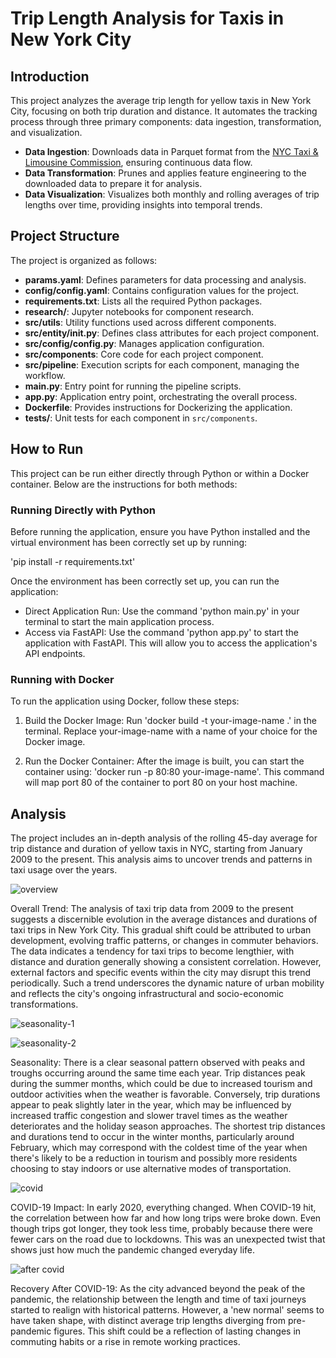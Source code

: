 # Trip Length Analysis for Taxis in New York City

## Introduction

This project analyzes the average trip length for yellow taxis in New York City, focusing on both trip duration and distance. It automates the tracking process through three primary components: data ingestion, transformation, and visualization.

- **Data Ingestion**: Downloads data in Parquet format from the [NYC Taxi & Limousine Commission](https://www1.nyc.gov/site/tlc/about/tlc-trip-record-data.page), ensuring continuous data flow.
- **Data Transformation**: Prunes and applies feature engineering to the downloaded data to prepare it for analysis.
- **Data Visualization**: Visualizes both monthly and rolling averages of trip lengths over time, providing insights into temporal trends.

## Project Structure

The project is organized as follows:

- **params.yaml**: Defines parameters for data processing and analysis.
- **config/config.yaml**: Contains configuration values for the project.
- **requirements.txt**: Lists all the required Python packages.
- **research/**: Jupyter notebooks for component research.
- **src/utils**: Utility functions used across different components.
- **src/entity/__init__.py**: Defines class attributes for each project component.
- **src/config/config.py**: Manages application configuration.
- **src/components**: Core code for each project component.
- **src/pipeline**: Execution scripts for each component, managing the workflow.
- **main.py**: Entry point for running the pipeline scripts.
- **app.py**: Application entry point, orchestrating the overall process.
- **Dockerfile**: Provides instructions for Dockerizing the application.
- **tests/**: Unit tests for each component in `src/components`.

## How to Run

This project can be run either directly through Python or within a Docker container. Below are the instructions for both methods:

### Running Directly with Python

Before running the application, ensure you have Python installed and the virtual environment has been correctly set up by running:

'pip install -r requirements.txt'

Once the environment has been correctly set up, you can run the application:

- Direct Application Run: Use the command 'python main.py' in your terminal to start the main application process.
- Access via FastAPI: Use the command 'python app.py' to start the application with FastAPI. This will allow you to access the application's API endpoints.

### Running with Docker
To run the application using Docker, follow these steps:

1. Build the Docker Image:
Run 'docker build -t your-image-name .' in the terminal. Replace your-image-name with a name of your choice for the Docker image.

2. Run the Docker Container:
After the image is built, you can start the container using: 'docker run -p 80:80 your-image-name'. This command will map port 80 of the container to port 80 on your host machine.




## Analysis

The project includes an in-depth analysis of the rolling 45-day average for trip distance and duration of yellow taxis in NYC, starting from January 2009 to the present. This analysis aims to uncover trends and patterns in taxi usage over the years.

![overview](https://github.com/jjjjjooooo/Taxi_trip_records/assets/50882720/bb39ded4-6df6-4ae7-b1be-3a2f60398414)

Overall Trend: The analysis of taxi trip data from 2009 to the present suggests a discernible evolution in the average distances and durations of taxi trips in New York City. This gradual shift could be attributed to urban development, evolving traffic patterns, or changes in commuter behaviors. The data indicates a tendency for taxi trips to become lengthier, with distance and duration generally showing a consistent correlation. However, external factors and specific events within the city may disrupt this trend periodically. Such a trend underscores the dynamic nature of urban mobility and reflects the city's ongoing infrastructural and socio-economic transformations.

![seasonality-1](https://github.com/jjjjjooooo/Taxi_trip_records/assets/50882720/d5285557-c36b-4073-81ee-7f8938339a80)

![seasonality-2](https://github.com/jjjjjooooo/Taxi_trip_records/assets/50882720/7627eefc-86cd-444d-b15a-d652049ecdbd)

Seasonality: There is a clear seasonal pattern observed with peaks and troughs occurring around the same time each year. Trip distances peak during the summer months, which could be due to increased tourism and outdoor activities when the weather is favorable. Conversely, trip durations appear to peak slightly later in the year, which may be influenced by increased traffic congestion and slower travel times as the weather deteriorates and the holiday season approaches. The shortest trip distances and durations tend to occur in the winter months, particularly around February, which may correspond with the coldest time of the year when there's likely to be a reduction in tourism and possibly more residents choosing to stay indoors or use alternative modes of transportation.

![covid](https://github.com/jjjjjooooo/Taxi_trip_records/assets/50882720/41e03ed6-3840-49c3-bc8f-3d9c74eb25ea)

COVID-19 Impact: In early 2020, everything changed. When COVID-19 hit, the correlation between how far and how long trips were broke down. Even though trips got longer, they took less time, probably because there were fewer cars on the road due to lockdowns. This was an unexpected twist that shows just how much the pandemic changed everyday life.

![after covid](https://github.com/jjjjjooooo/Taxi_trip_records/assets/50882720/93bef769-aa42-47e0-a444-c365c9e964bd)

Recovery After COVID-19: As the city advanced beyond the peak of the pandemic, the relationship between the length and time of taxi journeys started to realign with historical patterns. However, a 'new normal' seems to have taken shape, with distinct average trip lengths diverging from pre-pandemic figures. This shift could be a reflection of lasting changes in commuting habits or a rise in remote working practices.
